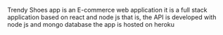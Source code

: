 Trendy Shoes app is an E-commerce web application
it is a full stack application based on react and node js
that is, the API is developed with node js and mongo database
the app is hosted on heroku
